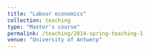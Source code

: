 ```yaml
---
title: "Labour economics"
collection: teaching
type: "Master's course"
permalink: /teaching/2014-spring-teaching-1
venue: "University of Antwerp"
---
```

